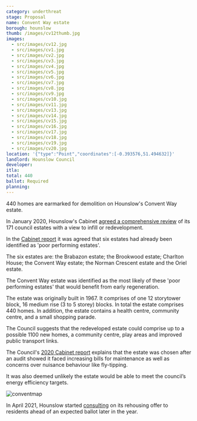 ```yaml
---
category: underthreat
stage: Proposal
name: Convent Way estate
borough: hounslow
thumb: /images/cv12thumb.jpg
images:
  - src/images/cv12.jpg
  - src/images/cv1.jpg
  - src/images/cv2.jpg
  - src/images/cv3.jpg
  - src/images/cv4.jpg
  - src/images/cv5.jpg
  - src/images/cv6.jpg
  - src/images/cv7.jpg
  - src/images/cv8.jpg
  - src/images/cv9.jpg
  - src/images/cv10.jpg
  - src/images/cv11.jpg
  - src/images/cv13.jpg
  - src/images/cv14.jpg
  - src/images/cv15.jpg
  - src/images/cv16.jpg
  - src/images/cv17.jpg
  - src/images/cv18.jpg
  - src/images/cv19.jpg
  - src/images/cv20.jpg
location: '{"type":"Point","coordinates":[-0.393576,51.494632]}'
landlord: Hounslow Council
developer:
itla:
total: 440
ballot: Required
planning:
---
```

440 homes are earmarked for demolition on Hounslow's Convent Way estate.

In January 2020, Hounslow's Cabinet [agreed a comprehensive review](https://democraticservices.hounslow.gov.uk/documents/s157644/CEX432%20Housing%20Estate%20Regeneration%20Programme.pdf) of its 171 council estates with a view to infill or redevelopment.

In the [Cabinet report](https://democraticservices.hounslow.gov.uk/documents/s157644/CEX432%20Housing%20Estate%20Regeneration%20Programme.pdf) it was agreed that six estates had already been identified as 'poor performing estates'. 

The six estates are: the Brabazon estate; the Brookwood estate; Charlton House; the Convent Way estate; the Norman Crescent estate and the Oriel estate.

The Convent Way estate was identified as the most likely of these 'poor performing estates' that would benefit from early regeneration.

The estate was originally built in 1967. It comprises of one 12 storytower block, 16 medium rise (3 to 5 storey) blocks. In total the estate comprises 440 homes. In addition, the estate contains a health centre, community centre, and a small shopping parade.

The Council suggests that the redeveloped estate could comprise up to a possible 1100 new homes, a community centre, play areas and improved public transport links.

The Council's [2020 Cabinet report](https://democraticservices.hounslow.gov.uk/documents/s157644/CEX432%20Housing%20Estate%20Regeneration%20Programme.pdf) explains that the estate was chosen after an audit showed it faced increasing bills for maintenance as well as concerns over nuisance behaviour like fly-tipping.

It was also deemed unlikely the estate would be able to meet the council’s energy efficiency targets.

![conventmap]({{site.baseurl}}/images/conventmap.png)

In April 2021, Hounslow started [consulting](https://haveyoursay.hounslow.gov.uk/housing/conventfeedback/) on its rehousing offer to residents ahead of an expected ballot later in the year.
